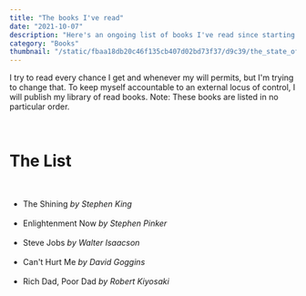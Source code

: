 ```yaml
---
title: "The books I've read"
date: "2021-10-07"
description: "Here's an ongoing list of books I've read since starting this blog."
category: "Books"
thumbnail: "/static/fbaa18db20c46f135cb407d02bd73f37/d9c39/the_state_of_cs_2.jpg"
---
```


<p>I try to read every chance I get and whenever my will permits, but I'm trying to change that. To keep myself accountable to an external locus of control, I will publish my library of read books. Note: These books are listed in no particular order.</p>

<br>

# The List

<br>

<ul>
<li>The Shining <i>by Stephen King</i></li>
<br>
<li>Enlightenment Now <i>by Stephen Pinker</i></li>
<br>
<li>Steve Jobs <i>by Walter Isaacson</i></li>
<br>
<li>Can't Hurt Me <i>by David Goggins</i></li>
<br>
<li>Rich Dad, Poor Dad <i>by Robert Kiyosaki</i></li> 
</ul>
